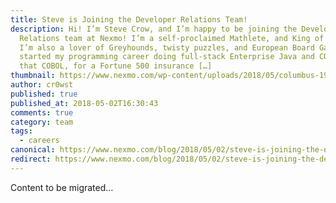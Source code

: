 ```yaml
---
title: Steve is Joining the Developer Relations Team!
description: Hi! I’m Steve Crow, and I’m happy to be joining the Developer
  Relations team at Nexmo! I’m a self-proclaimed Mathlete, and King of Snark.
  I’m also a lover of Greyhounds, twisty puzzles, and European Board Games. I
  started my programming career doing full-stack Enterprise Java and COBOL, yes
  that COBOL, for a Fortune 500 insurance […]
thumbnail: https://www.nexmo.com/wp-content/uploads/2018/05/columbus-1936114_640.jpg
author: cr0wst
published: true
published_at: 2018-05-02T16:30:43
comments: true
category: team
tags:
  - careers
canonical: https://www.nexmo.com/blog/2018/05/02/steve-is-joining-the-developer-relations-team-dr
redirect: https://www.nexmo.com/blog/2018/05/02/steve-is-joining-the-developer-relations-team-dr
---
```

Content to be migrated...
